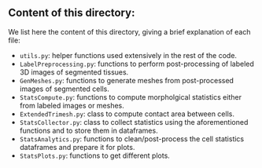 
## Content of this directory:
We list here the content of this directory, giving a brief explanation of each file:
- `utils.py`: helper functions used extensively in the rest of the code.
- `LabelPreprocessing.py`: functions to perform post-processing of labeled 3D images of segmented tissues.
- `GenMeshes.py`: functions to generate meshes from post-processed images of segmented cells.
- `StatsCompute.py`: functions to compute morpholgical statistics either from labeled images or meshes.
- `ExtendedTrimesh.py`: class to compute contact area between cells.
- `StatsCollector.py`: class to collect statistics using the aforementioned functions and to store them in dataframes.
- `StatsAnalytics.py`: functions to clean/post-process the cell statistics dataframes and prepare it for plots.
- `StatsPlots.py`: functions to get different plots.
